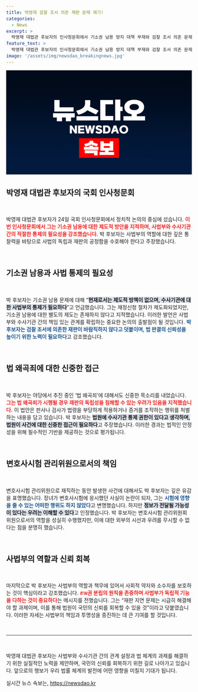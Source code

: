 ```yaml
---
title: 박영재 검찰 조서 의존 재판 문제 제기!
categories:
  - News
excerpt: >
  박영재 대법관 후보자의 인사청문회에서 기소권 남용 방지 대책 부재와 검찰 조서 의존 문제를 지적하며, 딸의 변호사시험 응시 논란에 대해 유감을 표명했다. 사법부의 신뢰 회복이 시급하다는 의견도 내비쳤다.
feature_text: >
  박영재 대법관 후보자의 인사청문회에서 기소권 남용 방지 대책 부재와 검찰 조서 의존 문제를 지적하며, 딸의 변호사시험 응시 논란에 대해 유감을 표명했다. 사법부의 신뢰 회복이 시급하다는 의견도 내비쳤다.
image: '/assets/img/newsdao_breakingnews.jpg'
---
```


<p><img src="/assets/img/newsdao_breakingnews.jpg" alt="implanttips 속보" /></p>

<h2 data-ke-size="size26">박영재 대법관 후보자의 국회 인사청문회</h2>

<p data-ke-size="size16">&nbsp;</p> 

<p>박영재 대법관 후보자가 24일 국회 인사청문회에서 정치적 논의의 중심에 섰습니다. <b><span style="color: #ee2323;">이번 인사청문회에서 그는 기소권 남용에 대한 제도적 방안을 지적하며, 사법부와 수사기관 간의 적절한 통제의 필요성을 강조했습니다.</span></b> 박 후보자는 사법부의 역할에 대한 깊은 통찰력을 바탕으로 사법의 독립과 재판의 공정함을 수호해야 한다고 주장했습니다. </p>

<p data-ke-size="size16">&nbsp;</p> 

<h2 data-ke-size="size26">기소권 남용과 사법 통제의 필요성</h2>

<p data-ke-size="size16">&nbsp;</p> 

<p>박 후보자는 기소권 남용 문제에 대해 “<b><span style="background-color: #21538527;">현재로서는 제도적 방책이 없으며, 수사기관에 대한 사법부의 통제가 필요하다</span></b>”고 언급했습니다. 그는 재정신청 절차가 제도화되었지만, 기소권 남용에 대한 별도의 제도는 존재하지 않다고 지적했습니다. 이러한 발언은 사법부와 수사기관 간의 책임 있는 관계를 확립하는 중요한 논의의 출발점이 될 것입니다. <b><span style="color: #1a5490;">박 후보자는 검찰 조서에 의존한 재판이 바람직하지 않다고 덧붙이며, 법 판결의 신뢰성을 높이기 위한 노력이 필요하다</span></b>고 강조했습니다.</p>

<p data-ke-size="size16">&nbsp;</p> 

<h2 data-ke-size="size26">법 왜곡죄에 대한 신중한 접근</h2>

<p data-ke-size="size16">&nbsp;</p> 

<p>박 후보자는 야당에서 추진 중인 ‘법 왜곡죄’에 대해서도 신중한 목소리를 내었습니다. <b><span style="color: #ee2323;">그는 법 왜곡죄가 시행될 경우 재판의 독립성을 침해할 수 있는 우려가 있음을 지적했습니다.</span></b> 이 법안은 판사나 검사가 법령을 부당하게 적용하거나 증거를 조작하는 행위를 처벌하는 내용을 담고 있습니다. 박 후보자는 <b><span style="background-color: #21538527;">법원에 수사기관 통제 권한이 있다고 생각하며, 법원이 사건에 대한 신중한 접근이 필요하다</span></b>고 주장했습니다. 이러한 경과는 법적인 안정성을 위해 필수적인 기반을 제공하는 것으로 평가됩니다.</p>

<p data-ke-size="size16">&nbsp;</p> 

<h2 data-ke-size="size26">변호사시험 관리위원으로서의 책임</h2>

<p data-ke-size="size16">&nbsp;</p> 

<p>변호사시험 관리위원으로 재직하는 동안 발생한 사건에 대해서도 박 후보자는 깊은 유감을 표명했습니다. 장녀가 변호사시험에 응시했던 사실이 논란이 되자, 그는 <b><span style="color: #1a5490;">시험에 영향을 줄 수 있는 어떠한 행위도 하지 않았다</span></b>고 변명했습니다. 하지만 <b><span style="background-color: #21538527;">정보가 전달될 가능성이 있다는 우려는 이해할 수 있다</span></b>고 인정했습니다. 박 후보자는 변호사시험 관리위원회 위원으로서의 역할을 성실히 수행했지만, 이에 대한 외부의 시선과 우려를 무시할 수 없다는 점을 분명히 했습니다.</p>

<p data-ke-size="size16">&nbsp;</p> 

<h2 data-ke-size="size26">사법부의 역할과 신뢰 회복</h2>

<p data-ke-size="size16">&nbsp;</p> 

<p>마지막으로 박 후보자는 사법부의 역할과 책무에 있어서 사회적 약자와 소수자를 보호하는 것이 핵심이라고 강조했습니다. <b><span style="color: #ee2323;">สาม권 분립의 원칙을 존중하며 사법부가 독립적 기능을 다하는 것이 중요하다</span></b>는 메시지를 전했습니다. 그는 “재판 지연 문제는 시급히 해결해야 할 과제이며, 이를 통해 법원이 국민의 신뢰를 회복할 수 있을 것”이라고 덧붙였습니다. 이러한 자세는 사법부의 책임과 투명성을 증진하는 데 큰 기여를 할 것입니다. </p>

<p data-ke-size="size16">&nbsp;</p> 

<hr>

<p data-ke-size="size16">&nbsp;</p> 

<p>박영재 대법관 후보자는 사법부와 수사기관 간의 관계 설정과 법 체계의 과제를 해결하기 위한 실질적인 노력을 제안하며, 국민의 신뢰를 회복하기 위한 길로 나아가고 있습니다. 앞으로의 행보가 우리 법률 체계의 발전에 어떤 영향을 미칠지 기대가 됩니다.</p>
실시간 뉴스 속보는, <a href="https://newsdao.kr" rel="dofollow">https://newsdao.kr</a>


